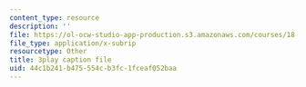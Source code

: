 ```yaml
---
content_type: resource
description: ''
file: https://ol-ocw-studio-app-production.s3.amazonaws.com/courses/18-01sc-single-variable-calculus-fall-2010/44c1b241b475554cb3fc1fceaf052baa_QEBkT-Pgqos.vtt
file_type: application/x-subrip
resourcetype: Other
title: 3play caption file
uid: 44c1b241-b475-554c-b3fc-1fceaf052baa
---
```

